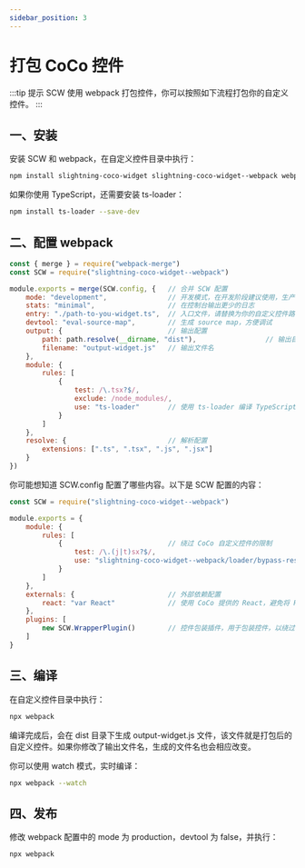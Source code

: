 ```yaml
---
sidebar_position: 3
---
```


# 打包 CoCo 控件


:::tip 提示
SCW 使用 webpack 打包控件，你可以按照如下流程打包你的自定义控件。
:::

## 一、安装

安装 SCW 和 webpack，在自定义控件目录中执行：

```sh
npm install slightning-coco-widget slightning-coco-widget--webpack webpack webpack-cli --save-dev
```

如果你使用 TypeScript，还需要安装 ts-loader：

```sh
npm install ts-loader --save-dev
```

## 二、配置 webpack

```javascript
const { merge } = require("webpack-merge")
const SCW = require("slightning-coco-widget--webpack")

module.exports = merge(SCW.config, {   // 合并 SCW 配置
    mode: "development",               // 开发模式，在开发阶段建议使用，生产模式请改为 "production"
    stats: "minimal",                  // 在控制台输出更少的日志
    entry: "./path-to-you-widget.ts",  // 入口文件，请替换为你的自定义控件路径
    devtool: "eval-source-map",        // 生成 source map，方便调试
    output: {                          // 输出配置
        path: path.resolve(__dirname, "dist"),                 // 输出目录
        filename: "output-widget.js"   // 输出文件名
    },
    module: {
        rules: [
            {
                test: /\.tsx?$/,
                exclude: /node_modules/,
                use: "ts-loader"       // 使用 ts-loader 编译 TypeScript 文件，如果使用 JavaScript 则不需要
            }
        ]
    },
    resolve: {                         // 解析配置
        extensions: [".ts", ".tsx", ".js", ".jsx"]
    }
})
```

你可能想知道 SCW.config 配置了哪些内容。以下是 SCW 配置的内容：

```javascript
const SCW = require("slightning-coco-widget--webpack")

module.exports = {
    module: {
        rules: [
            {                          // 绕过 CoCo 自定义控件的限制
                test: /\.(j|t)sx?$/,
                use: "slightning-coco-widget--webpack/loader/bypass-restrictions-loader",
            }
        ]
    },
    externals: {                       // 外部依赖配置
        react: "var React"             // 使用 CoCo 提供的 React，避免将 React 打包进自定义控件
    },
    plugins: [
        new SCW.WrapperPlugin()        // 控件包装插件，用于包装控件，以绕过一些限制，并防止 CoCo 吞错误信息
    ]
}
```

## 三、编译

在自定义控件目录中执行：

```sh
npx webpack
```

编译完成后，会在 dist 目录下生成 output-widget.js 文件，该文件就是打包后的自定义控件。如果你修改了输出文件名，生成的文件名也会相应改变。

你可以使用 watch 模式，实时编译：

```sh
npx webpack --watch
```

## 四、发布

修改 webpack 配置中的 mode 为 production，devtool 为 false，并执行：

```sh
npx webpack
```
